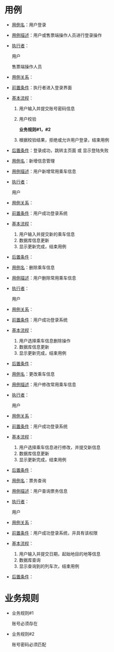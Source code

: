 # 用例

- <u>用例名</u>：用户登录

- <u>用例描述</u>：用户或售票端操作人员进行登录操作

- <u>执行者</u>：

  用户

  售票端操作人员

- <u>用例关系</u>：

- <u>前置条件</u>：执行者进入登录界面

- <u>基本流程</u>：

  1. 用户输入并提交账号密码信息

  2. 用户校验

     **业务规则#1，#2**

  3. 根据校验结果，拒绝或允许用户登录，结束用例

- <u>后置条件</u>：登录成功，跳转主页面 或 显示登陆失败





- <u>用例名</u>：新增信息管理

- <u>用例描述</u>：用户新增常用乘车信息

- <u>执行者</u>：

  用户

- <u>用例关系</u>：

- <u>前置条件</u>：用户成功登录系统

- <u>基本流程</u>：

  1. 用户输入并提交新的乘车信息
  2. 数据库信息更新
  3. 显示更新完成，结束用例

- <u>后置条件</u>：





- <u>用例名</u>：删除乘车信息

- <u>用例描述</u>：用户删除常用乘车信息

- <u>执行者</u>：

  用户

- <u>用例关系</u>：

- <u>前置条件</u>：用户成功登录系统

- <u>基本流程</u>：

  1. 用户选择乘车信息删除操作
  2. 数据库信息更新
  3. 显示更新完成，结束用例

- <u>后置条件</u>：







- <u>用例名</u>：更改乘车信息

- <u>用例描述</u>：用户修改常用乘车信息

- <u>执行者</u>：

  用户

- <u>用例关系</u>：

- <u>前置条件</u>：用户成功登录系统

- <u>基本流程</u>：

  1. 用户选择乘车信息进行修改，并提交新信息
  2. 数据库信息更新
  3. 显示更新完成，结束用例

- <u>后置条件</u>：







- <u>用例名</u>：票务查询

- <u>用例描述</u>：用户查询票务信息

- <u>执行者</u>：

  用户

- <u>用例关系</u>：

- <u>前置条件</u>：用户成功登录系统，并具有该权限

- <u>基本流程</u>：

  1. 用户输入并提交日期，起始地目的地等信息
  2. 数据库查询
  3. 显示查询到的列车次，结束用例

- <u>后置条件</u>：

  

# 业务规则

- 业务规则#1

  账号必须存在

- 业务规则#2

  账号密码必须匹配